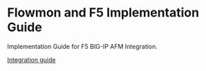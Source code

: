 # Flowmon and F5 Implementation Guide

Implementation Guide for F5 BIG-IP AFM Integration.

[Integration guide](/Flowmon%20DDoS%20Defender%20Integrations/F5/Flowmon%20-%20F5%20Implementation%20Guide.pdf)
